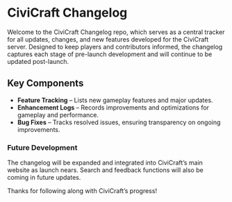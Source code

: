 # CiviCraft Changelog

Welcome to the CiviCraft Changelog repo, which serves as a central tracker for all updates, changes, and new features developed for the CiviCraft server. Designed to keep players and contributors informed, the changelog captures each stage of pre-launch development and will continue to be updated post-launch.

## Key Components

- **Feature Tracking** – Lists new gameplay features and major updates.
- **Enhancement Logs** – Records improvements and optimizations for gameplay and performance.
- **Bug Fixes** – Tracks resolved issues, ensuring transparency on ongoing improvements.

### Future Development

The changelog will be expanded and integrated into CiviCraft’s main website as launch nears. Search and feedback functions will also be coming in future updates.

Thanks for following along with CiviCraft’s progress!

